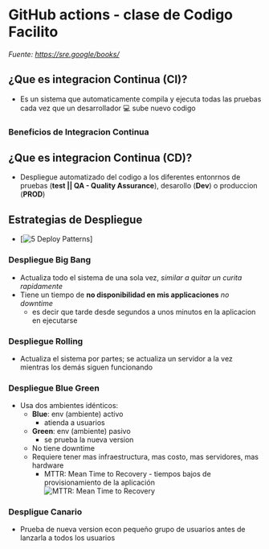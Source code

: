 # GitHub actions - clase de Codigo Facilito

*Fuente: https://sre.google/books/*

## ¿Que es integracion Continua (CI)?
- Es un sistema que automaticamente compila y ejecuta todas las pruebas cada vez que un desarrollador 💻 sube nuevo codigo

### Beneficios de Integracion Continua 

## ¿Que es integracion Continua (CD)?
- Despliegue automatizado del codigo a los diferentes entonrnos de pruebas (**test || QA - Quality Assurance**), desarollo (**Dev**) o produccion (**PROD**)

## Estrategias de Despliegue 
- [![5 Deploy Patterns](https://www.devopsschool.com/blog/wp-content/uploads/2023/08/1691822296549.gif)]
### Despliegue Big Bang
- Actualiza todo el sistema de una sola vez, *similar a quitar un curita rapidamente*
- Tiene un tiempo de **no disponibilidad en mis applicaciones** *no downtime*
    - es decir que tarde desde segundos a unos minutos en la aplicacion en ejecutarse

### Despliegue Rolling 
- Actualiza el sistema por partes; se actualiza un servidor a la vez mientras los demás siguen funcionando

### Despliegue Blue Green
- Usa dos ambientes idénticos:
    - **Blue**: env (ambiente) activo 
        - atienda a usuarios
    - **Green**: env (ambiente) pasivo
        - se prueba la nueva version
    - No tiene downtime
    - Requiere tener mas infraestructura, mas costo, mas servidores, mas hardware
        - MTTR: Mean Time to Recovery - tiempos bajos de provisionamiento de la aplicación
            ![MTTR: Mean Time to Recovery](https://dt-cdn.net/wp-content/uploads/2022/11/mttr-stages-rc.png)  

### Despligue Canario
- Prueba de nueva version econ pequeño grupo de usuarios antes de lanzarla a todos los usuarios 

